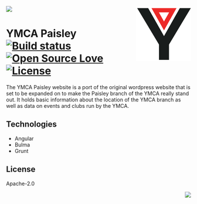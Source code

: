 
<img src='preview.gif' />

<img width='150' height='150' src='images/icon.png' align='right' />

# YMCA Paisley &nbsp; [![Build status](https://travis-ci.org/full-stack-dev/ymca-paisley.svg?branch=master)](https://travis-ci.org/full-stack-dev/ymca-paisley) [![Open Source Love](https://badges.frapsoft.com/os/v1/open-source.svg?v=102)](https://github.com/ellerbrock/open-source-badge/) [![License](https://img.shields.io/badge/License-Apache%202.0-blue.svg)](https://opensource.org/licenses/Apache-2.0)

The YMCA Paisley website is a port of the original wordpress website that is set to be expanded on to make the Paisley branch of the YMCA really stand out. It holds basic information about the location of the YMCA branch as well as data on events and clubs run by the YMCA.

## Technologies

* Angular
* Bulma
* Grunt

## License

Apache-2.0

<img align='right' src="http://forthebadge.com/images/badges/built-with-love.svg" />